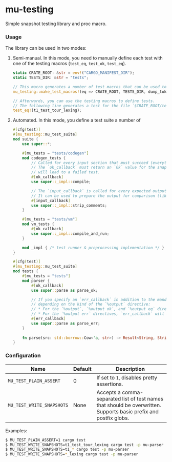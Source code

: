 # mu-testing

Simple snapshot testing library and proc macro.


### Usage
The library can be used in two modes:

1. Semi-manual. In this mode, you need to manually define each test with one of the testing macros (`test_eq`, `test_ok`, `test_eq`).

    ```rust
    static CRATE_ROOT: &str = env!("CARGO_MANIFEST_DIR");
    static TESTS_DIR: &str = "tests";

    // This macro generates a number of test macros that can be used to define snapshot tests.
    mu_testing::make_test_macros!(eq => CRATE_ROOT, TESTS_DIR, dump_tokens);

    // Afterwards, you can use the testing macros to define tests.
    // The following line generates a test for the file `$CRATE_ROOT/tests/t1_test_tour_lexing.test`.
    test_eq!(t1_test_tour_lexing); 
    ```

2. Automated. In this mode, you define a test suite a number of 
    
    ```rust
    #[cfg(test)]
    #[mu_testing::mu_test_suite]
    mod suite {
        use super::*;
    
        #[mu_tests = "tests/codegen"]
        mod codegen_tests {
            // Called for every input section that must succeed (everything that precedes the `%output` directive.
            // The `ok_callback` must return an `Ok` value for the snapshot comparison to be performed. Returning an `Err`
            // will lead to a failed test.
            #[ok_callback]
            use super::_impl::compile;
    
            // The `input_callback` is called for every expected output section (everything that follows the %output directive) of every test.
            // It can be used to prepare the output for comparison (like removing comments, for example).
            #[input_callback]
            use super::_impl::strip_comments;
        }

        #[mu_tests = "tests/vm"]
        mod vm_tests {
            #[ok_callback]
            use super::_impl::compile_and_run;
        }

        mod _impl { /* test runner & preprocessing implementation */ }
    }

    #[cfg(test)]
    #[mu_testing::mu_test_suite]
    mod tests {
        #[mu_tests = "tests"]
        mod parser {
            #[ok_callback]
            use super::parse as parse_ok;

            // If you specify an `err_callback` in addition to the mandatory `ok_callback`, the macro will call them
            // depending on the kind of the `%output` directive:
            // * For the `%output`, `%output ok`, and `%output eq` directives, `ok_callback` will be called.
            // * For the `%output err` directives, `err_callback` will be called.
            #[err_callback]
            use super::parse as parse_err;
        }
        
        fn parse(src: std::borrow::Cow<'a, str>) -> Result<String, String> { ... } 
    }
    ```


### Configuration

| Name                      | Default    | Description                                                              |
| ----                      | -------    | -----------                                                              |
| `MU_TEST_PLAIN_ASSERT`    | 0          | If set to `1`, disables pretty assertions.                               |
| `MU_TEST_WRITE_SNAPSHOTS` | None       | Accepts a comma-separated list of test names that should be overwritten. Supports basic prefix and postfix globs. |

Examples:

```bash
$ MU_TEST_PLAIN_ASSERT=1 cargo test
$ MU_TEST_WRITE_SNAPSHOTS=t1_test_tour_lexing cargo test -p mu-parser
$ MU_TEST_WRITE_SNAPSHOTS=t1_* cargo test -p mu-parser
$ MU_TEST_WRITE_SNAPSHOTS=*_lexing cargo test -p mu-parser
```
